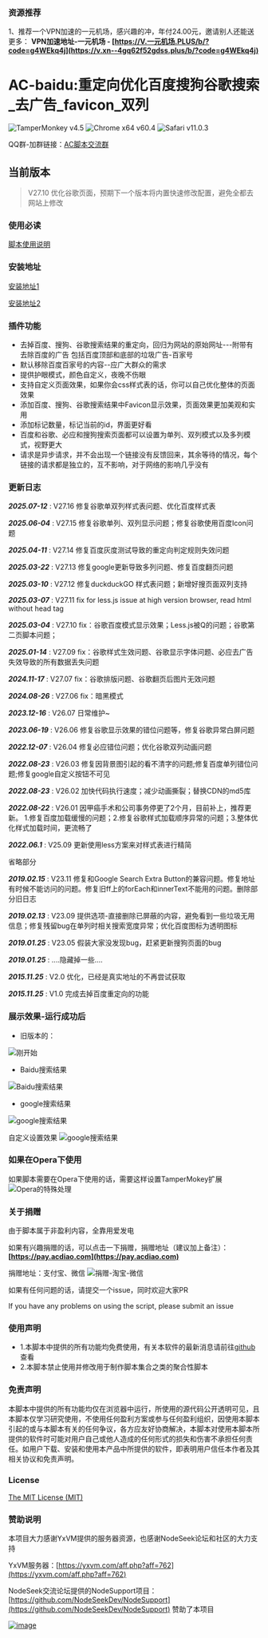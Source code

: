 ### 资源推荐
1、推荐一个VPN加速的一元机场，感兴趣的冲，年付24.00元，邀请别人还能送更多：
**VPN加速地址-一元机场 - [https://V.一元机场.PLUS/b/?code=g4WEkq4j](https://v.xn--4gq62f52gdss.plus/b/?code=g4WEkq4j)**

# AC-baidu:重定向优化百度搜狗谷歌搜索_去广告_favicon_双列
![TamperMonkey v4.5](https://img.shields.io/badge/TamperMonkey-v4.18-brightgreen.svg) ![Chrome x64 v60.4](https://img.shields.io/badge/Chrome%20x64-v73.0-brightgreen.svg) ![Safari v11.0.3](https://img.shields.io/badge/Safari%20-v12.0-brightgreen.svg)

QQ群-加群链接：[AC脚本交流群](https://joinqq.90dao.com)

## 当前版本

> V27.10 优化谷歌页面，预期下一个版本将内置快速修改配置，避免全都去网站上修改

### 使用必读

[脚本使用说明](https://github.com/langren1353/GM_script/blob/master/help.md)

### 安装地址
[安装地址1](https://greasyfork.org/zh-CN/scripts/14178)

[安装地址2](https://openuserjs.org/scripts/inDarkness/AC-baidu-%E9%87%8D%E5%AE%9A%E5%90%91%E4%BC%98%E5%8C%96%E7%99%BE%E5%BA%A6%E6%90%9C%E7%8B%97%E8%B0%B7%E6%AD%8C%E5%BF%85%E5%BA%94%E6%90%9C%E7%B4%A2_favicon_%E5%8F%8C%E5%88%97)

### 插件功能

- 去掉百度、搜狗、谷歌搜索结果的重定向，回归为网站的原始网址---附带有去除百度的广告 包括百度顶部和底部的垃圾广告-百家号
- 默认移除百度百家号的内容--应广大群众的需求
- 提供护眼模式，颜色自定义，夜晚不伤眼
- 支持自定义页面效果，如果你会css样式表的话，你可以自己优化整体的页面效果
- 添加百度、搜狗、谷歌搜索结果中Favicon显示效果，页面效果更加美观和实用
- 添加标记数量，标记当前的id，界面更好看
- 百度和谷歌、必应和搜狗搜索页面都可以设置为单列、双列模式以及多列模式，视野更大
- 请求是异步请求，并不会出现一个链接没有反馈回来，其余等待的情况，每个链接的请求都是独立的，互不影响，对于网络的影响几乎没有

### 更新日志

***2025.07-12*** : V27.16 修复谷歌单双列样式表问题、优化百度样式表

***2025.06-04*** : V27.15 修复谷歌单列、双列显示问题；修复谷歌使用百度Icon问题

***2025.04-11*** : V27.14 修复百度灰度测试导致的重定向判定规则失效问题

***2025.03-22*** : V27.13 修复google更新导致多列问题、修复百度翻页问题

***2025.03-10*** : V27.12 修复duckduckGO 样式表问题；新增好搜页面双列支持

***2025.03-07*** : V27.11 fix for less.js issue at high version browser, read html without head tag

***2025.03-04*** : V27.10 fix：谷歌百度模式显示效果；Less.js被Q的问题；谷歌第二页脚本问题；

***2025.01-14*** : V27.09 fix：谷歌样式生效问题、谷歌显示字体问题、必应去广告失效导致的所有数据丢失问题

***2024.11-17*** : V27.07 fix：谷歌排版问题、谷歌翻页后图片无效问题

***2024.08-26*** : V27.06 fix：暗黑模式

***2023.12-16*** : V26.07 日常维护~

***2023.06-19*** : V26.06 修复谷歌显示效果的错位问题等，修复谷歌异常白屏问题

***2022.12-07*** : V26.04 修复必应错位问题；优化谷歌双列动画问题

***2022.08-23*** : V26.03 修复因背景图引起的看不清字的问题;修复百度单列错位问题;修复google自定义按钮不可见

***2022.08-23*** : V26.02 加快代码执行速度；减少动画撕裂；替换CDN的md5库

***2022.08-22*** : V26.01 因甲癌手术和公司事务停更了2个月，目前补上，推荐更新。 1.修复百度加载缓慢的问题；2.修复谷歌样式加载顺序异常的问题；3.整体优化样式加载时间，更流畅了

***2022.06.1*** : V25.09 更新使用less方案来对样式表进行精简

省略部分

***2019.02.15*** : V23.11 修复和Google Search Extra Button的兼容问题。修复地址有时候不能访问的问题。修复旧ff上的forEach和innerText不能用的问题。删除部分旧日志

***2019.02.13*** : V23.09 提供选项-直接删除已屏蔽的内容，避免看到一些垃圾无用信息；修复残留bug在单列时相关搜索宽度异常；优化百度图标为透明图标

***2019.01.25*** : V23.05 假装大家没发现bug，赶紧更新搜狗页面的bug

***2019.01.25*** : ....隐藏掉一些....

***2015.11.25*** : V2.0 优化，已经是真实地址的不再尝试获取

***2015.11.25*** : V1.0 完成去掉百度重定向的功能

### 展示效果-运行成功后
- 旧版本的：

![刚开始](https://img.90dao.com/images/2023/12/16/657d869b5fe80.jpg)
- Baidu搜索结果

![Baidu搜索结果](https://img.90dao.com/images/2023/12/16/657d863bcbb50.jpg)
- google搜索结果

![google搜索结果](https://img.90dao.com/images/2023/12/16/657d863c17920.jpg)

自定义设置效果
![google搜索结果](https://img.90dao.com/images/2023/12/16/657d863b31ad1.jpg)

### 如果在Opera下使用
如果脚本需要在Opera下使用的话，需要这样设置TamperMokey扩展
![Opera的特殊处理](https://img.90dao.com/images/2023/12/16/657d86ffcba3f.png)

### 关于捐赠
由于脚本属于非盈利内容，全靠用爱发电

如果有兴趣捐赠的话，可以点击一下捐赠，捐赠地址（建议加上备注）：**[https://pay.acdiao.com](https://pay.acdiao.com)**

捐赠地址：支付宝、微信
![捐赠-淘宝-微信](https://img.90dao.com/images/2024/06/15/666d3f045b34c.png)

如果有任何问题的话，请提交一个issue，同时欢迎大家PR

If you have any problems on using the script, please submit an issue

### 使用声明

- 1.本脚本中提供的所有功能均免费使用，有关本软件的最新消息请前往[github](https://github.com/langren1353/GM_script/)查看
- 2.本脚本禁止使用并修改用于制作脚本集合之类的聚合性脚本

### 免责声明 

本脚本中提供的所有功能均仅在浏览器中运行，所使用的源代码公开透明可见，且本脚本仅学习研究使用，不使用任何盈利方案或参与任何盈利组织，因使用本脚本引起的或与本脚本有关的任何争议，各方应友好协商解决，本脚本对使用本脚本所提供的软件时可能对用户自己或他人造成的任何形式的损失和伤害不承担任何责任。如用户下载、安装和使用本产品中所提供的软件，即表明用户信任本作者及其相关协议和免责声明。

### License

[The MIT License (MIT)](https://github.com/langren1353/GM_script/edit/master/LICENSE)

### 赞助说明
本项目大力感谢YxVM提供的服务器资源，也感谢NodeSeek论坛和社区的大力支持

YxVM服务器：[https://yxvm.com/aff.php?aff=762](https://yxvm.com/aff.php?aff=762)

NodeSeek交流论坛提供的NodeSupport项目：[https://github.com/NodeSeekDev/NodeSupport](https://github.com/NodeSeekDev/NodeSupport) 赞助了本项目

[![image](https://img.90dao.com/images/2025/04/11/67f7f3a11544c.png)](https://yxvm.com/aff.php?aff=762)
